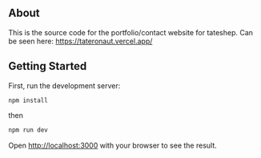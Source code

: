 ## About

This is the source code for the portfolio/contact website for tateshep. Can be seen here:
https://tateronaut.vercel.app/

## Getting Started

First, run the development server:

```
npm install
```

then

```bash
npm run dev

```

Open [http://localhost:3000](http://localhost:3000) with your browser to see the result.

